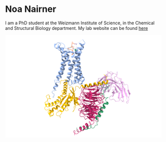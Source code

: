 # Noa Nairner
I am a PhD student at the Weizmann Institute of Science, 
in the Chemical and Structural Biology department.
My lab website can be found [here](https://www.weizmann.ac.il/CSB/Shalev-Benami/)

![Example protein structure](active_final-1.png)
